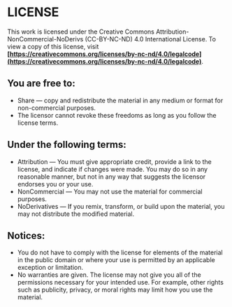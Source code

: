 # **LICENSE**

This work is licensed under the Creative Commons Attribution-NonCommercial-NoDerivs (CC-BY-NC-ND) 4.0 International License. To view a copy of this license, visit **[https://creativecommons.org/licenses/by-nc-nd/4.0/legalcode](https://creativecommons.org/licenses/by-nc-nd/4.0/legalcode)**.

## **You are free to:**

-   Share — copy and redistribute the material in any medium or format for non-commercial purposes.
-   The licensor cannot revoke these freedoms as long as you follow the license terms.

## **Under the following terms:**

-   Attribution — You must give appropriate credit, provide a link to the license, and indicate if changes were made. You may do so in any reasonable manner, but not in any way that suggests the licensor endorses you or your use.
-   NonCommercial — You may not use the material for commercial purposes.
-   NoDerivatives — If you remix, transform, or build upon the material, you may not distribute the modified material.

## **Notices:**

-   You do not have to comply with the license for elements of the material in the public domain or where your use is permitted by an applicable exception or limitation.
-   No warranties are given. The license may not give you all of the permissions necessary for your intended use. For example, other rights such as publicity, privacy, or moral rights may limit how you use the material.
